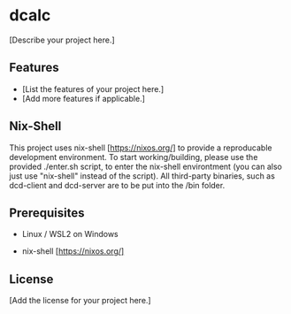 # dcalc

[Describe your project here.]

## Features

* [List the features of your project here.]
* [Add more features if applicable.]


## Nix-Shell
This project uses nix-shell [https://nixos.org/] to provide a reproducable development environment.
To start working/building, please use the provided ./enter.sh script, to enter the nix-shell environtment (you can also just use "nix-shell" instead of the script).
All third-party binaries, such as dcd-client and dcd-server are to be put into the /bin folder.

## Prerequisites
* Linux / WSL2 on Windows

* nix-shell [https://nixos.org/]

## License

[Add the license for your project here.]
